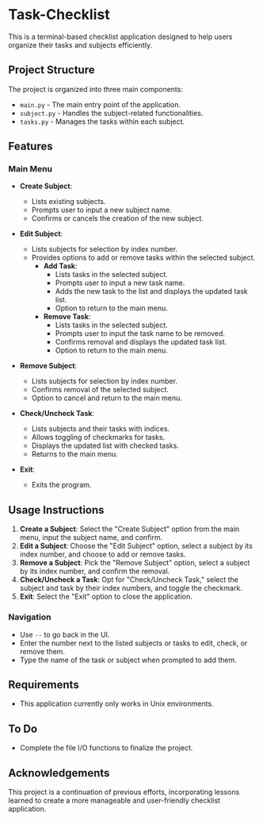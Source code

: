 # Task-Checklist

This is a terminal-based checklist application designed to help users organize their tasks and subjects efficiently.

## Project Structure

The project is organized into three main components:

- `main.py` - The main entry point of the application.
- `subject.py` - Handles the subject-related functionalities.
- `tasks.py` - Manages the tasks within each subject.

## Features

### Main Menu

- **Create Subject**: 
  - Lists existing subjects.
  - Prompts user to input a new subject name.
  - Confirms or cancels the creation of the new subject.

- **Edit Subject**:
  - Lists subjects for selection by index number.
  - Provides options to add or remove tasks within the selected subject.
    - **Add Task**:
      - Lists tasks in the selected subject.
      - Prompts user to input a new task name.
      - Adds the new task to the list and displays the updated task list.
      - Option to return to the main menu.
    - **Remove Task**:
      - Lists tasks in the selected subject.
      - Prompts user to input the task name to be removed.
      - Confirms removal and displays the updated task list.
      - Option to return to the main menu.

- **Remove Subject**:
  - Lists subjects for selection by index number.
  - Confirms removal of the selected subject.
  - Option to cancel and return to the main menu.

- **Check/Uncheck Task**:
  - Lists subjects and their tasks with indices.
  - Allows toggling of checkmarks for tasks.
  - Displays the updated list with checked tasks.
  - Returns to the main menu.

- **Exit**:
  - Exits the program.

## Usage Instructions

1. **Create a Subject**: Select the "Create Subject" option from the main menu, input the subject name, and confirm.
2. **Edit a Subject**: Choose the "Edit Subject" option, select a subject by its index number, and choose to add or remove tasks.
3. **Remove a Subject**: Pick the "Remove Subject" option, select a subject by its index number, and confirm the removal.
4. **Check/Uncheck a Task**: Opt for "Check/Uncheck Task," select the subject and task by their index numbers, and toggle the checkmark.
5. **Exit**: Select the "Exit" option to close the application.

### Navigation

- Use `--` to go back in the UI.
- Enter the number next to the listed subjects or tasks to edit, check, or remove them.
- Type the name of the task or subject when prompted to add them.

## Requirements

- This application currently only works in Unix environments.

## To Do

- Complete the file I/O functions to finalize the project.

## Acknowledgements

This project is a continuation of previous efforts, incorporating lessons learned to create a more manageable and user-friendly checklist application.
